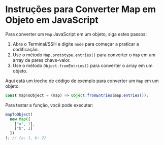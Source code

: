# Instruções para Converter Map em Objeto em JavaScript

Para converter um `Map` JavaScript em um objeto, siga estes passos:

1.  Abra o Terminal/SSH e digite `node` para começar a praticar a codificação.
2.  Use o método `Map.prototype.entries()` para converter o `Map` em um array de pares chave-valor.
3.  Use o método `Object.fromEntries()` para converter o array em um objeto.

Aqui está um trecho de código de exemplo para converter um `Map` em um objeto:

```js
const mapToObject = (map) => Object.fromEntries(map.entries());
```

Para testar a função, você pode executar:

```js
mapToObject(
  new Map([
    ["a", 1],
    ["b", 2]
  ])
); // {a: 1, b: 2}
```
